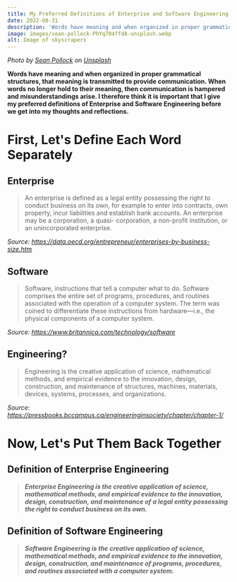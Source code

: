 ```yaml
---
title: My Preferred Definitions of Enterprise and Software Engineering
date: 2022-08-31
description: 'Words have meaning and when organized in proper grammatical structures, that meaning is transmitted to provide communication. When words no longer hold to their meaning, then communication is hampered and misunderstandings arise. I therefore think it is important that I give my preferred definitions of Enterprise and Software Engineering before we get into my thoughts and reflections.'
image: images/sean-pollock-PhYq704ffdA-unsplash.webp
alt: Image of skyscrapers
---
```

*Photo by [Sean Pollock](https://unsplash.com/@seanpollock) on [Unsplash](https://unsplash.com)*

**Words have meaning and when organized in proper grammatical structures, that meaning is transmitted to provide communication. When words no longer hold to their meaning, then communication is hampered and misunderstandings arise. I therefore think it is important that I give my preferred definitions of Enterprise and Software Engineering before we get into my thoughts and reflections.**

# First, Let's Define Each Word Separately
## Enterprise
> An enterprise is defined as a legal entity possessing the right to conduct business on its own, for example to enter into contracts, own property, incur liabilities and establish bank accounts. An enterprise may be a corporation, a quasi- corporation, a non-profit institution, or an unincorporated enterprise.

*Source: https://data.oecd.org/entrepreneur/enterprises-by-business-size.htm*

## Software
> Software, instructions that tell a computer what to do. Software comprises the entire set of programs, procedures, and routines associated with the operation of a computer system. The term was coined to differentiate these instructions from hardware—i.e., the physical components of a computer system.

*Source: https://www.britannica.com/technology/software*

## Engineering?
> Engineering is the creative application of science, mathematical methods, and empirical evidence to the innovation, design, construction, and maintenance of structures, machines, materials, devices, systems, processes, and organizations. 

*Source: https://pressbooks.bccampus.ca/engineeringinsociety/chapter/chapter-1/*

# Now, Let's Put Them Back Together
## Definition of Enterprise Engineering

> ***Enterprise Engineering is the creative application of science, mathematical methods, and empirical evidence to the innovation, design, construction, and maintenance of a legal entity possessing the right to conduct business on its own.***  

## Definition of Software Engineering

> ***Software Engineering is the creative application of science, mathematical methods, and empirical evidence to the innovation, design, construction, and maintenance of programs, procedures, and routines associated with a computer system.***
